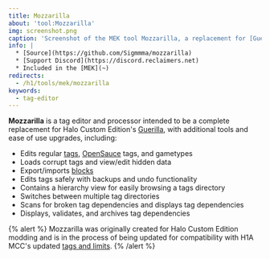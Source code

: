 ```yaml
---
title: Mozzarilla
about: 'tool:Mozzarilla'
img: screenshot.png
caption: 'Screenshot of the MEK tool Mozzarilla, a replacement for [Guerilla](~h1-guerilla)'
info: |
  * [Source](https://github.com/Sigmmma/mozzarilla)
  * [Support Discord](https://discord.reclaimers.net)
  * Included in the [MEK](~)
redirects:
  - /h1/tools/mek/mozzarilla
keywords:
  - tag-editor
---
```

**Mozzarilla** is a tag editor and processor intended to be a complete replacement for Halo Custom Edition's [Guerilla](~h1-guerilla), with additional tools and ease of use upgrades, including:

* Edits regular [tags](~h1/tags), [OpenSauce](~) tags, and gametypes
* Loads corrupt tags and view/edit hidden data
* Export/imports [blocks](~h1/tags#blocks)
* Edits tags safely with backups and undo functionality
* Contains a hierarchy view for easily browsing a tags directory
* Switches between multiple tag directories
* Scans for broken tag dependencies and displays tag dependencies
* Displays, validates, and archives tag dependencies

{% alert %}
Mozzarilla was originally created for Halo Custom Edition modding and is in the process of being updated for compatibility with H1A MCC's updated [tags and limits](~h1-ek#tag-classes).
{% /alert %}

